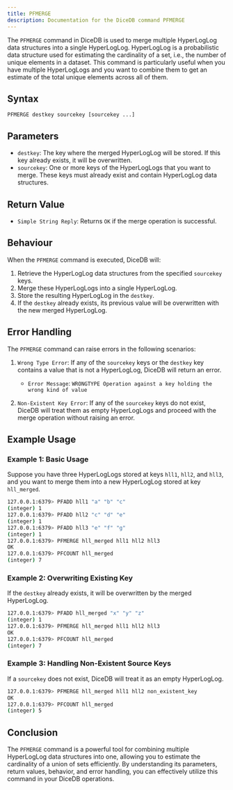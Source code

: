 ```yaml
---
title: PFMERGE
description: Documentation for the DiceDB command PFMERGE
---
```


The `PFMERGE` command in DiceDB is used to merge multiple HyperLogLog data structures into a single HyperLogLog. HyperLogLog is a probabilistic data structure used for estimating the cardinality of a set, i.e., the number of unique elements in a dataset. This command is particularly useful when you have multiple HyperLogLogs and you want to combine them to get an estimate of the total unique elements across all of them.

## Syntax

```
PFMERGE destkey sourcekey [sourcekey ...]
```

## Parameters

- `destkey`: The key where the merged HyperLogLog will be stored. If this key already exists, it will be overwritten.
- `sourcekey`: One or more keys of the HyperLogLogs that you want to merge. These keys must already exist and contain HyperLogLog data structures.

## Return Value

- `Simple String Reply`: Returns `OK` if the merge operation is successful.

## Behaviour

When the `PFMERGE` command is executed, DiceDB will:

1. Retrieve the HyperLogLog data structures from the specified `sourcekey` keys.
1. Merge these HyperLogLogs into a single HyperLogLog.
1. Store the resulting HyperLogLog in the `destkey`.
1. If the `destkey` already exists, its previous value will be overwritten with the new merged HyperLogLog.

## Error Handling

The `PFMERGE` command can raise errors in the following scenarios:

1. `Wrong Type Error`: If any of the `sourcekey` keys or the `destkey` key contains a value that is not a HyperLogLog, DiceDB will return an error.

   - `Error Message`: `WRONGTYPE Operation against a key holding the wrong kind of value`

1. `Non-Existent Key Error`: If any of the `sourcekey` keys do not exist, DiceDB will treat them as empty HyperLogLogs and proceed with the merge operation without raising an error.

## Example Usage

### Example 1: Basic Usage

Suppose you have three HyperLogLogs stored at keys `hll1`, `hll2`, and `hll3`, and you want to merge them into a new HyperLogLog stored at key `hll_merged`.

```sh
127.0.0.1:6379> PFADD hll1 "a" "b" "c"
(integer) 1
127.0.0.1:6379> PFADD hll2 "c" "d" "e"
(integer) 1
127.0.0.1:6379> PFADD hll3 "e" "f" "g"
(integer) 1
127.0.0.1:6379> PFMERGE hll_merged hll1 hll2 hll3
OK
127.0.0.1:6379> PFCOUNT hll_merged
(integer) 7
```

### Example 2: Overwriting Existing Key

If the `destkey` already exists, it will be overwritten by the merged HyperLogLog.

```sh
127.0.0.1:6379> PFADD hll_merged "x" "y" "z"
(integer) 1
127.0.0.1:6379> PFMERGE hll_merged hll1 hll2 hll3
OK
127.0.0.1:6379> PFCOUNT hll_merged
(integer) 7
```

### Example 3: Handling Non-Existent Source Keys

If a `sourcekey` does not exist, DiceDB will treat it as an empty HyperLogLog.

```sh
127.0.0.1:6379> PFMERGE hll_merged hll1 hll2 non_existent_key
OK
127.0.0.1:6379> PFCOUNT hll_merged
(integer) 5
```

## Conclusion

The `PFMERGE` command is a powerful tool for combining multiple HyperLogLog data structures into one, allowing you to estimate the cardinality of a union of sets efficiently. By understanding its parameters, return values, behavior, and error handling, you can effectively utilize this command in your DiceDB operations.

